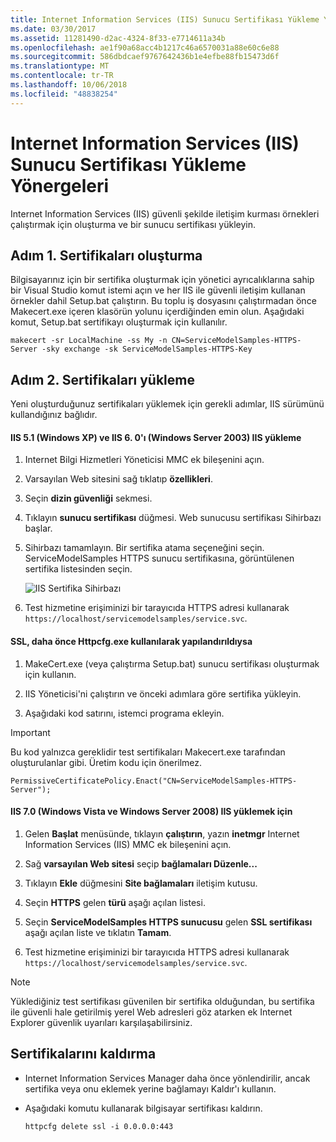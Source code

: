 ```yaml
---
title: Internet Information Services (IIS) Sunucu Sertifikası Yükleme Yönergeleri
ms.date: 03/30/2017
ms.assetid: 11281490-d2ac-4324-8f33-e7714611a34b
ms.openlocfilehash: ae1f90a68acc4b1217c46a6570031a88e60c6e88
ms.sourcegitcommit: 586dbdcaef9767642436b1e4efbe88fb15473d6f
ms.translationtype: MT
ms.contentlocale: tr-TR
ms.lasthandoff: 10/06/2018
ms.locfileid: "48838254"
---
```

# <a name="internet-information-services-iis-server-certificate-installation-instructions"></a>Internet Information Services (IIS) Sunucu Sertifikası Yükleme Yönergeleri
Internet Information Services (IIS) güvenli şekilde iletişim kurması örnekleri çalıştırmak için oluşturma ve bir sunucu sertifikası yükleyin.  
  
## <a name="step-1-creating-certificates"></a>Adım 1. Sertifikaları oluşturma  
 Bilgisayarınız için bir sertifika oluşturmak için yönetici ayrıcalıklarına sahip bir Visual Studio komut istemi açın ve her IIS ile güvenli iletişim kullanan örnekler dahil Setup.bat çalıştırın. Bu toplu iş dosyasını çalıştırmadan önce Makecert.exe içeren klasörün yolunu içerdiğinden emin olun. Aşağıdaki komut, Setup.bat sertifikayı oluşturmak için kullanılır.  
  
```  
makecert -sr LocalMachine -ss My -n CN=ServiceModelSamples-HTTPS-Server -sky exchange -sk ServiceModelSamples-HTTPS-Key  
```  
  
## <a name="step-2-installing-certificates"></a>Adım 2. Sertifikaları yükleme  
 Yeni oluşturduğunuz sertifikaları yüklemek için gerekli adımlar, IIS sürümünü kullandığınız bağlıdır.  
  
#### <a name="to-install-iis-on-iis-51-windows-xp-and-iis-60-windows-server-2003"></a>IIS 5.1 (Windows XP) ve IIS 6. 0'ı (Windows Server 2003) IIS yükleme  
  
1.  Internet Bilgi Hizmetleri Yöneticisi MMC ek bileşenini açın.  
  
2.  Varsayılan Web sitesini sağ tıklatıp **özellikleri**.  
  
3.  Seçin **dizin güvenliği** sekmesi.  
  
4.  Tıklayın **sunucu sertifikası** düğmesi. Web sunucusu sertifikası Sihirbazı başlar.  
  
5.  Sihirbazı tamamlayın. Bir sertifika atama seçeneğini seçin. ServiceModelSamples HTTPS sunucu sertifikasına, görüntülenen sertifika listesinden seçin.  
  
     ![IIS Sertifika Sihirbazı](../../../../docs/framework/wcf/samples/media/iiscertificate-wizard.GIF "IISCertificate_Wizard")  
  
6.  Test hizmetine erişiminizi bir tarayıcıda HTTPS adresi kullanarak `https://localhost/servicemodelsamples/service.svc`.  
  
#### <a name="if-ssl-was-previously-configured-by-using-httpcfgexe"></a>SSL, daha önce Httpcfg.exe kullanılarak yapılandırıldıysa  
  
1.  MakeCert.exe (veya çalıştırma Setup.bat) sunucu sertifikası oluşturmak için kullanın.  
  
2.  IIS Yöneticisi'ni çalıştırın ve önceki adımlara göre sertifika yükleyin.  
  
3.  Aşağıdaki kod satırını, istemci programa ekleyin.  
  
> [!IMPORTANT]
>  Bu kod yalnızca gereklidir test sertifikaları Makecert.exe tarafından oluşturulanlar gibi. Üretim kodu için önerilmez.  
  
```  
PermissiveCertificatePolicy.Enact("CN=ServiceModelSamples-HTTPS-Server");  
```  
  
#### <a name="to-install-iis-on-iis-70-windows-vista-and-windows-server-2008"></a>IIS 7.0 (Windows Vista ve Windows Server 2008) IIS yüklemek için  
  
1.  Gelen **Başlat** menüsünde, tıklayın **çalıştırın**, yazın **inetmgr** Internet Information Services (IIS) MMC ek bileşenini açın.  
  
2.  Sağ **varsayılan Web sitesi** seçip **bağlamaları Düzenle...**  
  
3.  Tıklayın **Ekle** düğmesini **Site bağlamaları** iletişim kutusu.  
  
4.  Seçin **HTTPS** gelen **türü** aşağı açılan listesi.  
  
5.  Seçin **ServiceModelSamples HTTPS sunucusu** gelen **SSL sertifikası** aşağı açılan liste ve tıklatın **Tamam**.  
  
6.  Test hizmetine erişiminizi bir tarayıcıda HTTPS adresi kullanarak `https://localhost/servicemodelsamples/service.svc`.  
  
> [!NOTE]
>  Yüklediğiniz test sertifikası güvenilen bir sertifika olduğundan, bu sertifika ile güvenli hale getirilmiş yerel Web adresleri göz atarken ek Internet Explorer güvenlik uyarıları karşılaşabilirsiniz.  
  
## <a name="removing-certificates"></a>Sertifikalarını kaldırma  
  
-   Internet Information Services Manager daha önce yönlendirilir, ancak sertifika veya onu eklemek yerine bağlamayı Kaldır'ı kullanın.  
  
-   Aşağıdaki komutu kullanarak bilgisayar sertifikası kaldırın.  
  
    ```  
    httpcfg delete ssl -i 0.0.0.0:443  
    ```
